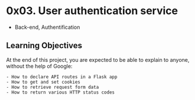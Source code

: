 # **0x03. User authentication service**
- Back-end, Authentification

## Learning Objectives
At the end of this project, you are expected to be able to explain to anyone, without the help of Google:

	- How to declare API routes in a Flask app
	- How to get and set cookies
	- How to retrieve request form data
	- How to return various HTTP status codes
